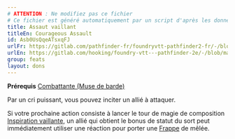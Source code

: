 ```yaml
---
# ATTENTION : Ne modifiez pas ce fichier
# Ce fichier est généré automatiquement par un script d'après les données du module Foundry VTT officiel et de sa traduction
title: Assaut vaillant
titleEn: Courageous Assault
id: Asb0UsQqeATsxqFJ
urlFr: https://gitlab.com/pathfinder-fr/foundryvtt-pathfinder2-fr/-/blob/master/data/feats/Asb0UsQqeATsxqFJ.htm
urlEn: https://gitlab.com/hooking/foundry-vtt---pathfinder-2e/-/blob/master/packs/data/feats.db/courageous-assault.json
group: feats
layout: dons
---
```

**Prérequis** [Combattante (Muse de barde)](../class-features/muse---combattant.md)

Par un cri puissant, vous pouvez inciter un allié à attaquer.

Si votre prochaine action consiste à lancer le tour de magie de composition [Inspiration vaillante](../spells/inspiration-vaillante.md), un allié qui obtient le bonus de statut du sort peut immédiatement utiliser une réaction pour porter une [Frappe](../actions/frapper.md) de mêlée.


